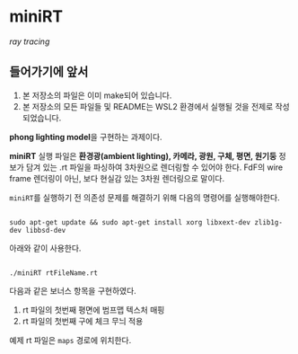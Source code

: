# miniRT

_ray tracing_

## 들어가기에 앞서

1. 본 저장소의 파일은 이미 make되어 있습니다.
2. 본 저장소의 모든 파일들 및 README는 WSL2 환경에서 실행될 것을 전제로 작성되었습니다.

**phong lighting model**을 구현하는 과제이다.

**miniRT** 실행 파일은 **환경광(ambient lighting), 카메라, 광원, 구체, 평면, 원기둥** 정보가 담겨 있는 .rt 파일을 파싱하여 3차원으로 렌더링할 수 있어야 한다. FdF의 wire frame 렌더링이 아닌, 보다 현실감 있는 3차원 렌더링으로 말이다.

`miniRT`를 실행하기 전 의존성 문제를 해결하기 위해 다음의 명령어를 실행해야한다.

```shell

sudo apt-get update && sudo apt-get install xorg libxext-dev zlib1g-dev libbsd-dev

```

아래와 같이 사용한다.

```shell

./miniRT rtFileName.rt

```

다음과 같은 보너스 항목을 구현하였다.

1. rt 파일의 첫번째 평면에 범프맵 텍스처 매핑
2. rt 파일의 첫번째 구에 체크 무늬 적용

예제 rt 파일은 `maps` 경로에 위치한다.